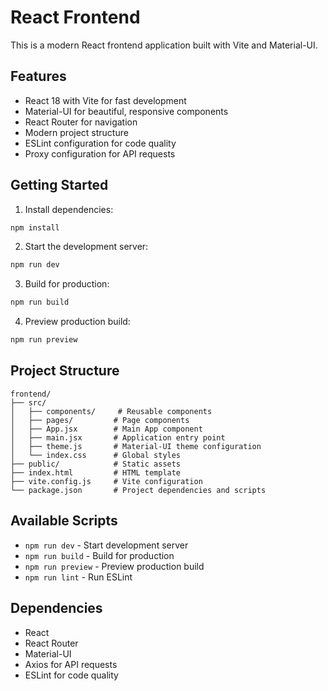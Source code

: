 # React Frontend

This is a modern React frontend application built with Vite and Material-UI.

## Features

- React 18 with Vite for fast development
- Material-UI for beautiful, responsive components
- React Router for navigation
- Modern project structure
- ESLint configuration for code quality
- Proxy configuration for API requests

## Getting Started

1. Install dependencies:

```bash
npm install
```

2. Start the development server:

```bash
npm run dev
```

3. Build for production:

```bash
npm run build
```

4. Preview production build:

```bash
npm run preview
```

## Project Structure

```
frontend/
├── src/
│   ├── components/     # Reusable components
│   ├── pages/         # Page components
│   ├── App.jsx        # Main App component
│   ├── main.jsx       # Application entry point
│   ├── theme.js       # Material-UI theme configuration
│   └── index.css      # Global styles
├── public/            # Static assets
├── index.html         # HTML template
├── vite.config.js     # Vite configuration
└── package.json       # Project dependencies and scripts
```

## Available Scripts

- `npm run dev` - Start development server
- `npm run build` - Build for production
- `npm run preview` - Preview production build
- `npm run lint` - Run ESLint

## Dependencies

- React
- React Router
- Material-UI
- Axios for API requests
- ESLint for code quality
